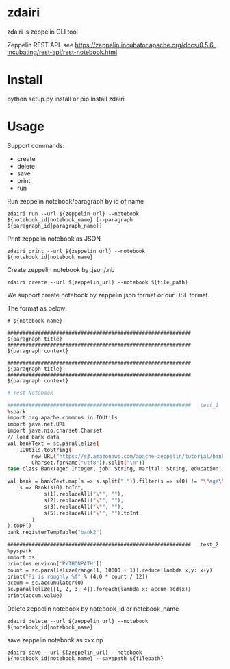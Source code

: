 # zdairi
zdairi is zeppelin CLI tool

Zeppelin REST API. see https://zeppelin.incubator.apache.org/docs/0.5.6-incubating/rest-api/rest-notebook.html

# Install
python setup.py install
or
pip install zdairi

# Usage

Support commands:

* create
* delete
* save
* print
* run

Run zeppelin notebook/paragraph by id of name
```
zdairi run --url ${zeppelin_url} --notebook ${notebook_id|notebook_name} [--paragraph ${paragraph_id|paragraph_name}]
```

Print zeppelin notebook as JSON
```
zdairi print --url ${zeppelin_url} --notebook ${notebook_id|notebook_name}
```

Create zeppelin notebook by .json/.nb
```
zdairi create --url ${zeppelin_url} --notebook ${file_path}
```

We support create notebook by zeppelin json format or our DSL format.

The format as below:

```
# ${notebook name}

############################################################   ${paragraph title}   ############################################################
${paragraph context}

############################################################   ${paragraph title}   ############################################################
${paragraph context}

```

```bash test.nb
# Test Notebook

############################################################   test_1   ############################################################
%spark
import org.apache.commons.io.IOUtils
import java.net.URL
import java.nio.charset.Charset
// load bank data
val bankText = sc.parallelize(
    IOUtils.toString(
        new URL("https://s3.amazonaws.com/apache-zeppelin/tutorial/bank/bank.csv"),
        Charset.forName("utf8")).split("\n"))
case class Bank(age: Integer, job: String, marital: String, education: String, balance: Integer)

val bank = bankText.map(s => s.split(";")).filter(s => s(0) != "\"age\"").map(
    s => Bank(s(0).toInt, 
            s(1).replaceAll("\"", ""),
            s(2).replaceAll("\"", ""),
            s(3).replaceAll("\"", ""),
            s(5).replaceAll("\"", "").toInt
        )
).toDF()
bank.registerTempTable("bank2")

############################################################   test_2   ############################################################
%pyspark
import os
print(os.environ['PYTHONPATH'])
count = sc.parallelize(range(1, 10000 + 1)).reduce(lambda x,y: x+y)
print("Pi is roughly %f" % (4.0 * count / 12))
accum = sc.accumulator(0)
sc.parallelize([1, 2, 3, 4]).foreach(lambda x: accum.add(x))
print(accum.value)

```

Delete zeppelin notebook by notebook_id or notebook_name
```
zdairi delete --url ${zeppelin_url} --notebook ${notebook_id|notebook_name}
```

save zeppelin notebook as xxx.np
```
zdairi save --url ${zeppelin_url} --notebook ${notebook_id|notebook_name} --savepath ${filepath}
```
